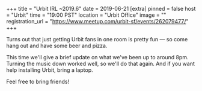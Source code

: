 +++
title = "Urbit IRL ~2019.6"
date = 2019-06-21
[extra]
pinned = false
host = "Urbit"
time = "19:00 PST"
location = "Urbit Office"
image = ""
registration_url = "https://www.meetup.com/urbit-sf/events/262079477/"
+++

Turns out that just getting Urbit fans in one room is pretty fun — so come hang out and have some beer and pizza.

This time we'll give a brief update on what we've been up to around 8pm. Turning the music down worked well, so we'll do that again. And if you want help installing Urbit, bring a laptop.

Feel free to bring friends! 
